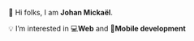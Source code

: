 👋  Hi folks, I am **Johan Mickaël**.

💡  I’m interested in 💻**Web** and 📱**Mobile development**

<!---
mjohanr/mjohanr is a ✨ special ✨ repository because its `README.md` (this file) appears on your GitHub profile.
You can click the Preview link to take a look at your changes.
--->
